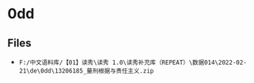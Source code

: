 # 0dd

## Files

- `F:/中文语料库/【01】读秀\读秀 1.0\读秀补充库（REPEAT）\数据014\2022-02-21\de\0dd\13206185_量刑根据与责任主义.zip`
